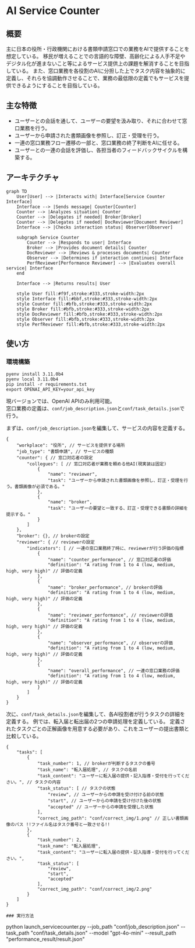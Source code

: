 # AI Service Counter

## 概要

主に日本の役所・行政機関における書類申請窓口での業務をAIで提供することを想定している。
移民が増えることでの言語的な障壁、高齢化による人手不足やデジタル化が進まないこと等によるサービス提供上の課題を解消することを目指している。
また、窓口業務を各役割のAIに分担した上でタスク内容を抽象的に定義し、それらを協調動作させることで、業務の最低限の定義でもサービスを提供できるようにすることを目指している。

## 主な特徴
- ユーザーとの会話を通して、ユーザーの要望を汲み取り、それに合わせて窓口業務を行う。
- ユーザーから申請された書類画像を参照し、訂正・受理を行う。
- 一連の窓口業務フロー遷移の一部と、窓口業務の終了判断をAIに任せる。
- ユーザーとの一連の会話を評価し、各担当者のフィードバックサイクルを構築する。

## アーキテクチャ

```mermaid
graph TD
    User[User] --> |Interacts with| Interface[Service Counter Interface]
    Interface --> |Sends message| Counter[Counter]
    Counter --> |Analyzes situation| Counter
    Counter --> |Delegates if needed| Broker[Broker]
    Counter --> |Delegates if needed| DocReviewer[Document Reviewer]
    Interface --> |Checks interaction status| Observer[Observer]
    
    subgraph Service Counter
        Counter --> |Responds to user| Interface
        Broker --> |Provides document details| Counter
        DocReviewer --> |Reviews & processes documents| Counter
        Observer --> |Determines if interaction continues| Interface
        PerfReviewer[Performance Reviewer] --> |Evaluates overall service| Interface
    end
    
    Interface --> |Returns results| User

    style User fill:#f9f,stroke:#333,stroke-width:2px
    style Interface fill:#bbf,stroke:#333,stroke-width:2px
    style Counter fill:#bfb,stroke:#333,stroke-width:2px
    style Broker fill:#bfb,stroke:#333,stroke-width:2px 
    style DocReviewer fill:#bfb,stroke:#333,stroke-width:2px
    style Observer fill:#bfb,stroke:#333,stroke-width:2px
    style PerfReviewer fill:#bfb,stroke:#333,stroke-width:2px

```

## 使い方
### 環境構築
```
pyenv install 3.11.0b4
pyenv local 3.11.0b4
pip install -r requirements.txt
export OPENAI_API_KEY=your_api_key
```
現バージョンでは、OpenAI APIのみ利用可能。  
窓口業務の定義は、`conf/job_description.json`と`conf/task_details.json`で行う。  

まずは、`conf/job_description.json`を編集して、サービスの内容を定義する。
```
{
    "workplace": "役所", // サービスを提供する場所
    "job_type": "書類申請", // サービスの種類
    "counter": { // 窓口対応者の設定
        "collegues": [ // 窓口対応者が業務を頼める他AI(現実装は固定)
            {
                "name": "reviewer",
                "task": "ユーザーから申請された書類画像を参照し、訂正・受理を行う。書類画像が必須である。"
            },
            {
                "name": "broker",
                "task": "ユーザーの要望と一致する、訂正・受理できる書類の詳細を提示する。"
            }
        ]
    },
    "broker": {}, // brokerの設定
    "reviewer": { // reviewerの設定
        "indicators": [ // 一連の窓口業務終了時に、reviewerが行う評価の指標
            {
                "name": "counter_performance", // 窓口対応者の評価
                "definition": "A rating from 1 to 4 (low, medium, high, very high)" // 評価の定義
            },
            {
                "name": "broker_performance", // brokerの評価
                "definition": "A rating from 1 to 4 (low, medium, high, very high)" // 評価の定義
            },
            {
                "name": "reviewer_performance", // reviewerの評価
                "definition": "A rating from 1 to 4 (low, medium, high, very high)" // 評価の定義
            },
            {
                "name": "observer_performance", // observerの評価
                "definition": "A rating from 1 to 4 (low, medium, high, very high)" // 評価の定義
            },
            {
                "name": "overall_performance", // 一連の窓口業務の評価
                "definition": "A rating from 1 to 4 (low, medium, high, very high)" // 評価の定義
            }
        ]
    }
}

```

次に、`conf/task_details.json`を編集して、各AI役割者が行うタスクの詳細を定義する。
例では、転入届と転出届の2つの申請処理を定義している。
定義されたタスクごとの正解画像を用意する必要があり、これをユーザーの提出書類と比較している。
```
{
    "tasks": [
        {
            "task_number": 1, // brokerが判断するタスクの番号
            "task_name": "転入届処理", // タスクの名前
            "task_content": "ユーザーに転入届の提供・記入指導・受付を行ってください。", // タスクの内容
            "task_status": [ // タスクの状態
                "review", // ユーザーからの申請を受け付ける前の状態
                "start", // ユーザーからの申請を受け付けた後の状態
                "accepted" // ユーザーからの申請を受理した状態
            ],
            "correct_img_path": "conf/correct_img/1.png" // 正しい書類画像のパス !!ファイル名はタスク番号と一致させる!!
        },
        {
            "task_number": 2,
            "task_name": "転入届処理",
            "task_content": "ユーザーに転入届の提供・記入指導・受付を行ってください。",
            "task_status": [
                "review",
                "start",
                "accepted"
            ],
            "correct_img_path": "conf/correct_img/2.png"
        }
    ]
}

### 実行方法
```
python launch_servicecounter.py --job_path "conf/job_description.json" --task_path "conf/task_details.json" --model "gpt-4o-mini" --result_path "performance_result/result.json"
```
